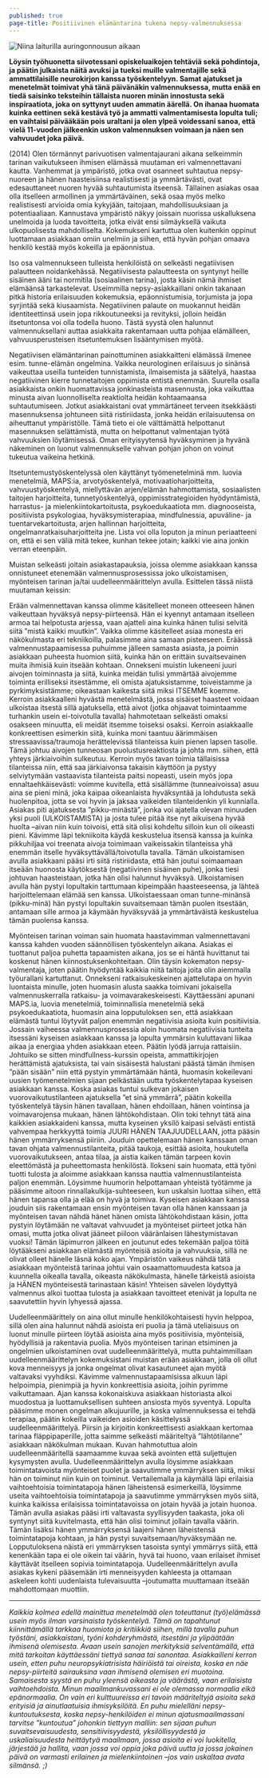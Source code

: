 ```yaml
---
published: true
page-title: Positiivinen elämäntarina tukena nepsy-valmennuksessa
---
```


![Niina laiturilla auringonnousun aikaan]({{site.baseurl}}/uploaded-images/akrobaatti-auringonnousussa.jpeg)

**Löysin työhuonetta siivotessani opiskeluaikojen tehtäviä sekä pohdintoja, ja päätin julkaista näitä avuksi ja tueksi muille valmentajille sekä ammattilaisille neurokirjon kanssa työskentelyyn. Samat ajatukset ja menetelmät toimivat yhä tänä päivänäkin valmennuksessa, mutta enää en tiedä saisinko teksteihin tällaista nuoren minän innostusta sekä inspiraatiota, joka on syttynyt uuden ammatin äärellä. On ihanaa huomata kuinka eettinen sekä kestävä työ ja ammatti valmentamisesta lopulta tuli; en vaihtaisi päivääkään pois uraltani ja olen ylpeä voidessani sanoa, että vielä 11-vuoden jälkeenkin uskon valmennuksen voimaan ja näen sen vahvuudet joka päivä.**


(2014) Olen törmännyt parivuotisen valmentajaurani aikana selkeimmin tarinan vaikutukseen ihmisen elämässä muutaman eri valmennettavani kautta. Vanhemmat ja ympäristö, jotka ovat osanneet suhtautua nepsy-nuoreen ja hänen haasteisiinsa realistisesti ja ymmärtävästi, ovat edesauttaneet nuoren hyvää suhtautumista itseensä. Tällainen asiakas osaa olla itselleen armollinen ja ymmärtäväinen, sekä osaa myös melko realistisesti arvioida omia kykyjään, taitojaan, mahdollisuuksiaan ja potentiaaliaan. Kannustava ympäristö näkyy joissain nuorissa uskalluksena unelmoida ja luoda tavoitteita, jotka eivät ensi silmäyksellä vaikuta ulkopuolisesta mahdolliselta. Kokemukseni kartuttua olen kuitenkin oppinut luottamaan asiakkaan omiin unelmiin ja siihen, että hyvän pohjan omaava henkilö kestää myös kokeilla ja epäonnistua.

Iso osa valmennukseen tulleista henkilöistä on selkeästi negatiivisen palautteen noidankehässä. Negatiivisesta palautteesta on syntynyt heille sisäinen ääni tai normitila (sosiaalinen tarina), josta käsin nämä ihmiset elämäänsä tarkastelevat. Useimmilla nepsy-asiakkaillani onkin takanaan pitkä historia erilaisuuden kokemuksia, epäonnistumisia, torjumista ja jopa syrjintää sekä kiusaamista. Negatiivinen palaute on muokannut heidän identiteettinsä usein jopa rikkoutuneeksi ja revityksi, jolloin heidän itsetuntonsa voi olla todella huono. Tästä syystä olen halunnut valmennuksellani auttaa asiakkaita rakentamaan uutta pohjaa elämälleen, vahvuusperusteisen itsetuntemuksen lisääntymisen myötä.

Negatiivisen elämäntarinan painottuminen asiakkaitteni elämässä ilmenee esim. tunne-elämän ongelmina. Vaikka neurologinen erilaisuus jo sinänsä vaikeuttaa useilla tunteiden tunnistamista, ilmaisemista ja säätelyä, haastaa negatiivinen kierre tunnetaitojen oppimista entistä enemmän. Suurella osalla asiakkaista onkin huomattavissa jonkinasteista masennusta, joka vaikuttaa minusta aivan luonnolliselta reaktiolta heidän kohtaamaansa suhtautumiseen. Jotkut asiakkaistani ovat ymmärtäneet terveen itsekkäästi masennuksensa johtuneen siitä ristiriidasta, jonka heidän erilaisuutensa on aiheuttanut ympäristölle. Tämä tieto ei ole välttämättä helpottanut masennuksen selättämistä, mutta on helpottanut valmentajan työtä vahvuuksien löytämisessä. Oman erityisyytensä hyväksyminen ja hyvänä näkeminen on luonut valmennukselle vahvan pohjan johon on voinut tukeutua vaikeina hetkinä.

Itsetuntemustyöskentelyssä olen käyttänyt työmenetelminä mm. luovia menetelmiä, MAPS:ia, arvotyöskentelyä, motivaatioharjoitteita, vahvuustyöskentelyä, miellyttävän arjen/elämän hahmottamista, sosiaalisten taitojen harjoitteita, tunnetyöskentelyä, oppimisstrategioiden hyödyntämistä, harrastus- ja mielenkiintokartoitusta, psykoedukaatiota mm. diagnooseista, positiivista psykologiaa, hyväksymisterapiaa, mindfulnessia, apuväline- ja tuentarvekartoitusta, arjen hallinnan harjoitteita, ongelmanratkaisuharjoitteita jne. Lista voi olla loputon ja minun periaatteeni on, että ei sen väliä mitä tekee, kunhan tekee jotain; kaikki vie aina jonkin verran eteenpäin.

Muistan selkeästi joitain asiakastapauksia, joissa olemme asiakkaan kanssa onnistuneet etenemään valmennusprosessissa joko ulkoistamisen, myönteisen tarinan ja/tai uudelleenmäärittelyn avulla. Esittelen tässä niistä muutaman keissin:

Erään valmennettavan kanssa olimme käsitelleet moneen otteeseen hänen vaikeuttaan hyväksyä nepsy-piirteensä. Hän ei kyennyt antamaan itselleen armoa tai helpotusta arjessa, vaan ajatteli aina kuinka hänen tulisi selvitä siitä ”mistä kaikki muutkin”. Vaikka olimme käsitelleet asiaa monesta eri näkökulmasta eri tekniikoilla, palasimme aina samaan pisteeseen. Eräässä valmennustapaamisessa puhuimme jälleen samasta asiasta, ja poimin asiakkaan puheesta huomion siitä, kuinka hän on erittäin suvaitsevainen muita ihmisiä kuin itseään kohtaan. Onnekseni muistin lukeneeni juuri aivojen toiminnasta ja siitä, kuinka meidän tulisi ymmärtää aivojemme toiminta erilliseksi itsestämme, eli omista ajatuksistamme, toiveistamme ja pyrkimyksistämme; oikeastaan kaikesta siitä miksi ITSEMME koemme. Kerroin asiakkaalleni hyvästä menetelmästä, jossa sisäiset haasteet voidaan ulkoistaa itsestä sillä ajatuksella, että aivot (jotka ohjaavat toimintaamme turhankin usein ei-toivotulla tavalla) hahmotetaan selkeästi omaksi osakseen minuutta, eli meidät itsemme toiseksi osaksi. Kerroin asiakkaalle konkreettisen esimerkin siitä, kuinka moni taantuu äärimmäisen stressaavissa/traumoja herättelevissä tilanteissa kuin pienen lapsen tasolle. Tämä johtuu aivojen tunneosan puolustusreaktiosta ja johta mm. siihen, että yhteys järkiaivoihin sulkeutuu. Kerroin myös tavan toimia tällaisissa tilanteissa niin, että saa järkiaivonsa takaisin käyttöön ja pystyy selviytymään vastaavista tilanteista paitsi nopeasti, usein myös jopa ennaltaehkäisevästi: voimme kuvitella, että sisällämme (tunneaivoissa) asuu aina se pieni minä, joka kaipaa oikeanlaista hyväksyntää ja lohdutusta sekä huolenpitoa, jotta se voi hyvin ja jaksaa vaikeiden tilanteidenkin yli kunnialla. Asiakas piti ajatuksesta ”pikku-minästä”, jonka voi ajatella olevan minuuden yksi puoli (ULKOISTAMISTA) ja josta tulee pitää itse nyt aikuisena hyvää huolta –aivan niin kuin toivoisi, että sitä olisi kohdeltu silloin kun oli oikeasti pieni. Kävimme läpi tekniikoita käydä keskustelua itsensä kanssa ja kuinka pikkuhiljaa voi treenata aivoja toimimaan vaikeissakin tilanteissa yhä enemmän itselle hyväksyttävällä/toivotulla tavalla. Tämän ulkoistamisen avulla asiakkaani pääsi irti siitä ristiriidasta, että hän joutui soimaamaan itseään huonosta käytöksestä (negatiivinen sisäinen puhe), jonka tiesi johtuvan haasteistaan, jotka hän olisi halunnut hyväksyä. Ulkoistamisen avulla hän pystyi lopultakin tarttumaan kipeimpään haasteeseensa, ja lähteä harjoittelemaan elämää sen kanssa. Ulkoistaessaan oman tunne-minänsä (pikku-minä) hän pystyi lopultakin suvaitsemaan tämän puolen itsestään, antamaan sille armoa ja käymään hyväksyvää ja ymmärtäväistä keskustelua tämän puolensa kanssa.

Myönteisen tarinan voiman sain huomata haastavimman valmennettavani kanssa kahden vuoden säännöllisen työskentelyn aikana. Asiakas ei tuottanut paljoa puhetta tapaamisten aikana, jos se ei häntä huvittanut tai koskenut hänen kiinnostuksenkohteitaan. Olin täysin kokematon nepsy-valmentaja, joten päätin hyödyntää kaikkia niitä taitoja joita olin aiemmalla työurallani kartuttanut. Onnekseni ratkaisukeskeinen ajattelutapa on hyvin luontaista minulle, joten huomasin alusta saakka toimivani jokaisella valmennuskerralla ratkaisu- ja voimavarakeskeisesti. Käyttäessäni apunani MAPS.ia, luovia menetelmiä, toiminnallisia menetelmiä sekä psykoedukaatiota, huomasin aina lopputuloksen sen, että asiakkaan elämästä tuntui löytyvät paljon enemmän negatiivisia asioita kuin positiivisia. Jossain vaiheessa valmennusprosessia aloin huomata negatiivisia tunteita itsessäni kyseisen asiakkaan kanssa ja lopulta ymmärsin kuluttavani liikaa aikaa ja energiaa yhden asiakkaan eteen. Päätin lyödä jarruja rattaisiin. Johtuiko se sitten mindfullness-kurssin opeista, ammattikirjojen herättämistä ajatuksista, tai vain sisäisestä halustani päästä tämän ihmisen ”pään sisään” niin että pystyin ymmärtämään häntä, huomasin kokeilevani uusien työmenetelmien sijaan pelkästään uutta työskentelytapaa kyseisen asiakkaan kanssa. Koska asiakas tuntui sulkevan jokaisen vuorovaikutustilanteen ajatuksella ”et sinä ymmärrä”, päätin kokeilla työskentelyä täysin hänen tavallaan, hänen ehdoillaan, hänen vointinsa ja voimavarojensa mukaan, hänen lähtökohdistaan. Olin toki tehnyt tätä aina kaikkien asiakkaideni kanssa, mutta kyseinen yksilö kaipasi selvästi entistä vahvempaa herkkyyttä toimia JUURI HÄNEN TAAJUUDELLAAN, jotta pääsin hänen ymmärryksensä piiriin. Jouduin opettelemaan hänen kanssaan oman tavan ohjata valmennustilanteita, pitää taukoja, esittää asioita, houkutella vuorovaikutukseen, antaa tilaa, ja aistia kaiken tämän tarpeen kovin eleettömästä ja puheettomasta henkilöstä. Ilokseni sain huomata, että työni tuotti tulosta ja aloimme asiakkaan kanssa nauttia valmennustilanteista paljon enemmän. Löysimme huumorin helpottamaan yhteistä työtämme ja pääsimme aitoon rinnallakulkija-suhteeseen, kun uskalsin luottaa siihen, että hänen tapansa olla ja elää on hyvä ja toimiva. Kyseisen asiakkaan kanssa jouduin siis rakentamaan ensin myönteisen tavan olla hänen kanssaan ja myönteisen tavan nähdä hänet hänen omista lähtökohdistaan käsin, jotta pystyin löytämään ne valtavat vahvuudet ja myönteiset piirteet jotka hän omasi, mutta jotka olivat jääneet piiloon vääränlaisen lähestymistavan vuoksi! Tämän läpimurron jälkeen en joutunut edes tekemään paljoa töitä löytääkseni asiakkaan elämästä myönteisiä asioita ja vahvuuksia, sillä ne olivat olleet hänelle läsnä koko ajan. Ympäristön vaikeus nähdä tätä asiakkaan myönteistä tarinaa johtui vain osaamattomuudesta katsoa ja kuunnella oikealla tavalla, oikeasta näkökulmasta, hänelle tärkeistä asioista ja HÄNEN myönteisestä tarinastaan käsin! Yhteisen sävelen löydyttyä valmennus alkoi tuottaa tulosta ja asiakkaan tavoitteet etenivät ja lopulta ne saavutettiin hyvin lyhyessä ajassa.

Uudelleenmäärittely on aina ollut minulle henkilökohtaisesti hyvin helppoa, sillä olen aina halunnut nähdä asioista eri puolia ja tämä uteliaisuus on luonut minulle piirteen löytää asioista aina myös positiivisia, myönteisiä, hyödyllisiä ja rakentavia puolia. Myös myönteisen tarinan etsiminen ja ongelmien ulkoistaminen ovat uudelleenmäärittelyä, mutta puhtaimmillaan uudelleenmäärittelyn kokemuksistani muistan erään asiakkaan, jolla oli ollut kova menneisyys ja jonka ongelmat olivat kasautuneet ajan myötä valtavaksi vyyhdiksi. Kävimme valmennustapaamisissa alkuun läpi helpoimpia, pienimpiä ja hyvin konkreettisia asioita, joihin pyrimme vaikuttamaan. Ajan kanssa kokonaiskuva asiakkaan historiasta alkoi muodostua ja luottamuksellisen suhteen ansiosta myös syventyä. Lopulta pääsimme monen ongelman alkujuurille, ja koska valmennuksessa ei tehdä terapiaa, päätin kokeilla vaikeiden asioiden käsittelyssä uudelleenmäärittelyä. Piirsin ja kirjoitin konkreettisesti asiakkaan kertomaa tarinaa fläppipaperille, jotta saimme selkeästi määriteltyä ”lähtötilanne” asiakkaan näkökulman mukaan. Kuvan hahmotuttua aloin uudelleenmääritellä saamaamme kuvaa sekä avointen että suljettujen kysymysten avulla. Uudelleenmäärittelyn avulla löysimme asiakkaan toimintatavoista myönteiset puolet ja saavutimme ymmärryksen siitä, miksi hän on toiminut niin kuin on toiminut. Vertailemalla ja käymällä läpi erilaisia vaihtoehtoisia toimintatapoja hänen läheistensä esimerkeillä, löysimme useita vaihtoehtoisia toimintatapoja ja saavutimme ymmärryksen myös siitä, kuinka kaikissa erilaisissa toimintatavoissa on jotain hyvää ja jotain huonoa. Tämän avulla asiakas pääsi irti valtavasta syyllisyyden taakasta, joka oli syntynyt siitä kuvitelmasta, että hän olisi toiminut jollain tavalla väärin. Tämän lisäksi hänen ymmärryksensä laajeni hänen läheistensä toimintatapoja kohtaan, ja hän pystyi suvaitsemaan/hyväksymään ne. Lopputuloksena näistä eri ymmärryksen tasoista syntyi ymmärrys siitä, että kenenkään tapa ei ole oikein tai väärin, hyvä tai huono, vaan erilaiset ihmiset käyttävät itselleen sopivia toimintatapoja. Uudelleenmäärittelyn avulla asiakas kykeni pääsemään irti menneisyyden kahleesta ja ottamaan askeleen kohti uudenlaista tulevaisuutta –joutumatta muuttamaan itseään mahdottomaan muottiin.

---

_Kaikkia kolmea edellä mainittua menetelmää olen toteuttanut (työ)elämässä usein myös ilman varsinaista työskentelyä. Tämä on tapahtunut kiinnittämällä tarkkaa huomiota ja kritiikkiä siihen, millä tavalla puhun työstäni, asiakkaistani, työni kohderyhmästä, itsestäni ja ylipäätään ihmisenä olemisesta. Avaan usein sanojen merkityksiä selventämällä, että mitä tarkoitan käyttäessäni tiettyä sanaa tai sanontaa. Asiakkailleni kerron usein, etten puhu neuropsykiatrisista häiriöistä tai oireista, koska en näe nepsy-piirteitä sairauksina vaan ihmisenä olemisen eri muotoina. Samaisesta syystä en puhu yleensä oikeasta ja väärästä, vaan erilaisista vaihtoehdoista. Minun maailmankuvassani ei ole olemassa normaalia eikä epänormaalia. On vain eri kulttuureissa eri tavoin määriteltyjä asioita sekä erityisiä ja ainutlaatuisia ihmisyksilöitä. En puhu mielelläni nepsy-kuntoutuksesta, koska nepsy-henkilöiden ei minun ajatusmaailmassani tarvitse ”kuntoutua” johonkin tiettyyn malliin: sen sijaan puhun suvaitsevaisuudesta, sensitiivisyydestä, yksilöllisyydestä ja uskaliaisuudesta heittäytyä maailmaan, jossa asioita ei voi luokitella, järjestää ja hallita, vaan jossa voi oppia joka päivä uutta ja jossa jokainen päivä on varmasti erilainen ja mielenkiintoinen –jos vain uskaltaa avata silmänsä. ;)_
